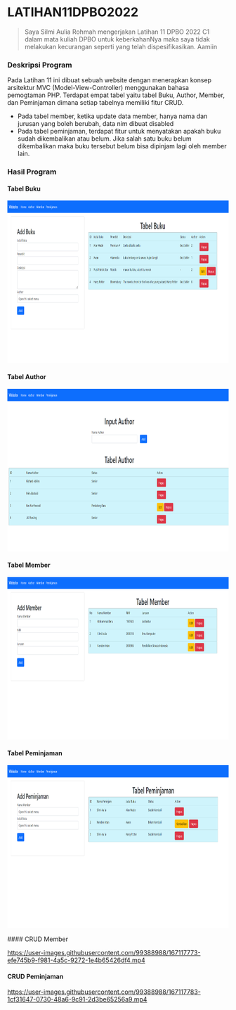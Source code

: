 # LATIHAN11DPBO2022

> Saya Silmi Aulia Rohmah mengerjakan Latihan 11 DPBO 2022 C1 dalam mata kuliah DPBO untuk keberkahanNya 
> maka saya tidak melakukan kecurangan seperti yang telah dispesifikasikan. Aamiin 

### Deskripsi Program 
Pada Latihan 11 ini dibuat sebuah website dengan menerapkan konsep arsitektur MVC (Model-View-Controller) menggunakan bahasa pemogtaman PHP. Terdapat empat tabel yaitu tabel Buku, Author, Member, dan Peminjaman dimana setiap tabelnya memiliki fitur CRUD. 
- Pada tabel member, ketika update data member, hanya nama dan jurusan yang boleh berubah, data nim dibuat disabled
- Pada tabel peminjaman, terdapat fitur untuk menyatakan apakah buku sudah dikembalikan atau belum. Jika salah satu buku belum dikembalikan maka buku tersebut belum bisa dipinjam lagi oleh member lain.

### Hasil Program

#### Tabel Buku

<p align="left">
  <img width="650" height="370" src="https://github.com/silmiaulia/LATIHAN11DPBO2022/blob/main/Screenshot/home.png">
</p>

#### Tabel Author

<p align="left">
  <img width="650" height="370" src="https://github.com/silmiaulia/LATIHAN11DPBO2022/blob/main/Screenshot/author.png">
</p>

#### Tabel Member

<p align="left">
  <img width="650" height="370" src="https://github.com/silmiaulia/LATIHAN11DPBO2022/blob/main/Screenshot/member.png">
</p>

#### Tabel Peminjaman

<p align="left">
  <img width="650" height="370" src="https://github.com/silmiaulia/LATIHAN11DPBO2022/blob/main/Screenshot/peminjaman.png">
</p>
#### CRUD Member

https://user-images.githubusercontent.com/99388988/167117773-efe745b9-f981-4a5c-9272-1e4b65426df4.mp4

#### CRUD Peminjaman

https://user-images.githubusercontent.com/99388988/167117783-1cf31647-0730-48a6-9c91-2d3be65256a9.mp4

